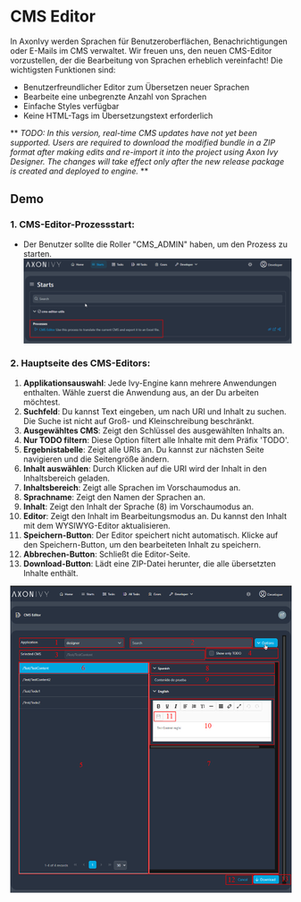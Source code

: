 # CMS Editor

In AxonIvy werden Sprachen für Benutzeroberflächen, Benachrichtigungen oder E-Mails im CMS verwaltet. Wir freuen uns, den neuen CMS-Editor vorzustellen, der die Bearbeitung von Sprachen erheblich vereinfacht! Die wichtigsten Funktionen sind:

- Benutzerfreundlicher Editor zum Übersetzen neuer Sprachen
- Bearbeite eine unbegrenzte Anzahl von Sprachen
- Einfache Styles verfügbar
- Keine HTML-Tags im Übersetzungstext erforderlich

** *TODO: In this version, real-time CMS updates have not yet been supported. Users are required to download the modified bundle in a ZIP format after making edits and re-import it into the project using Axon Ivy Designer. The changes will take effect only after the new release package is created and deployed to engine.* **

## Demo
### 1. CMS-Editor-Prozessstart:
- Der Benutzer sollte die Roller "CMS_ADMIN" haben, um den Prozess zu starten.
![](./images/1-cms-editor-process.png)

### 2. Hauptseite des CMS-Editors:

1. **Applikationsauswahl**: Jede Ivy-Engine kann mehrere Anwendungen enthalten. Wähle zuerst die Anwendung aus, an der Du arbeiten möchtest.
2. **Suchfeld**: Du kannst Text eingeben, um nach URI und Inhalt zu suchen. Die Suche ist nicht auf Groß- und Kleinschreibung beschränkt.
3. **Ausgewähltes CMS**: Zeigt den Schlüssel des ausgewählten Inhalts an.
4. **Nur TODO filtern**: Diese Option filtert alle Inhalte mit dem Präfix 'TODO'.
5. **Ergebnistabelle**: Zeigt alle URIs an. Du kannst zur nächsten Seite navigieren und die Seitengröße ändern.
6. **Inhalt auswählen**: Durch Klicken auf die URI wird der Inhalt in den Inhaltsbereich geladen.
7. **Inhaltsbereich**: Zeigt alle Sprachen im Vorschaumodus an.
8. **Sprachname**: Zeigt den Namen der Sprachen an.
9. **Inhalt**: Zeigt den Inhalt der Sprache (8) im Vorschaumodus an.
10. **Editor**: Zeigt den Inhalt im Bearbeitungsmodus an. Du kannst den Inhalt mit dem WYSIWYG-Editor aktualisieren.
11. **Speichern-Button**: Der Editor speichert nicht automatisch. Klicke auf den Speichern-Button, um den bearbeiteten Inhalt zu speichern.
12. **Abbrechen-Button**: Schließt die Editor-Seite.
13. **Download-Button**: Lädt eine ZIP-Datei herunter, die alle übersetzten Inhalte enthält.

![](./images/2-cms-editor-main-page.png)
